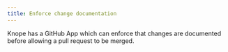 ```yaml
---
title: Enforce change documentation
---
```


Knope has a GitHub App which can enforce that changes are documented before allowing a pull request to be merged.

[//]: # (![Screenshot of a GitHub pull request with a failing status check entitled "Require changes to be documented"]&#40;./enforce-changes.png&#41;)
